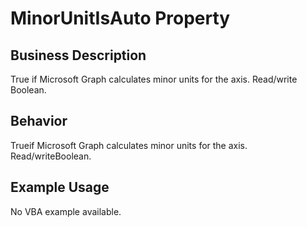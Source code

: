 # MinorUnitIsAuto Property

## Business Description
True if Microsoft Graph calculates minor units for the axis. Read/write Boolean.

## Behavior
Trueif Microsoft Graph calculates minor units for the axis. Read/writeBoolean.

## Example Usage
No VBA example available.